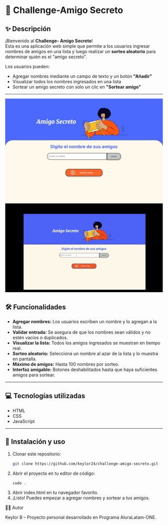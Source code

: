# 🎁 Challenge-Amigo Secreto

## ✨ Descripción
¡Bienvenido al **Challenge- Amigo Secreto**!  
Esta es una aplicación web simple que permite a los usuarios ingresar nombres de amigos en una lista y luego realizar un **sorteo aleatorio** para determinar quién es el "amigo secreto".

Los usuarios pueden:  
- Agregar nombres mediante un campo de texto y un botón **"Añadir"**  
- Visualizar todos los nombres ingresados en una lista  
- Sortear un amigo secreto con solo un clic en **"Sortear amigo"**

---

![Pantalla principal](assets/captura-inicio.png)
![Gif del sorteo](assets/sorteo.gif)

## 🛠️ Funcionalidades
- **Agregar nombres:** Los usuarios escriben un nombre y lo agregan a la lista.  
- **Validar entrada:** Se asegura de que los nombres sean válidos y no estén vacíos o duplicados.  
- **Visualizar la lista:** Todos los amigos ingresados se muestran en tiempo real.  
- **Sorteo aleatorio:** Selecciona un nombre al azar de la lista y lo muestra en pantalla.  
- **Máximo de amigos:** Hasta 100 nombres por sorteo.  
- **Interfaz amigable:** Botones deshabilitados hasta que haya suficientes amigos para sortear.

---

## 💻 Tecnologías utilizadas
- HTML  
- CSS  
- JavaScript  

---

## 🚀 Instalación y uso
1. Clonar este repositorio:
   ```bash
   git clone https://github.com/keylor24/challenge-amigo-secreto.git

2. Abrir el proyecto en tu editor de código:
    ```bash
    code .

3. Abrir index.html en tu navegador favorito.
4. ¡Listo! Puedes empezar a agregar nombres y sortear a tus amigos.


🧑‍💻 Autor

Keylor B – Proyecto personal desarrollado en Programa AluraLatam-ONE.